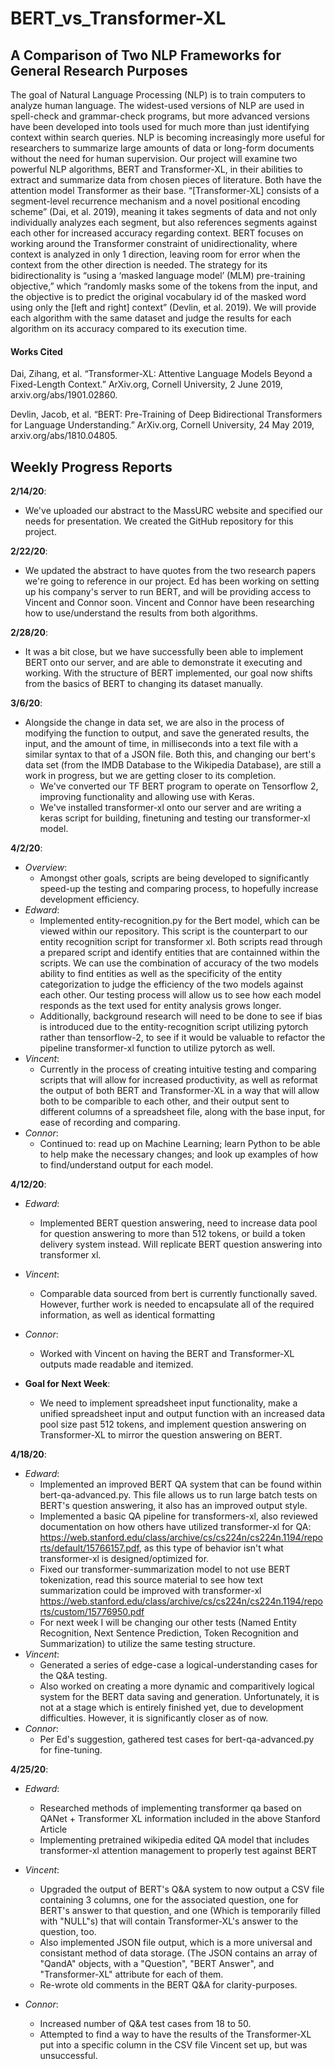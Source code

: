 # BERT_vs_Transformer-XL

## A Comparison of Two NLP Frameworks for General Research Purposes

The goal of Natural Language Processing (NLP) is to train computers to analyze human language. The widest-used versions of NLP are used in spell-check and grammar-check programs, but more advanced versions have been developed into tools used for much more than just identifying context within search queries. NLP is becoming increasingly more useful for researchers to summarize large amounts of data or long-form documents without the need for human supervision. Our project will examine two powerful NLP algorithms, BERT and Transformer-XL, in their abilities to extract and summarize data from chosen pieces of literature. Both have the attention model Transformer as their base. “[Transformer-XL] consists of a segment-level recurrence mechanism and a novel positional encoding scheme” (Dai, et al. 2019), meaning it takes segments of data and not only individually analyzes each segment, but also references segments against each other for increased accuracy regarding context. BERT focuses on working around the Transformer constraint of unidirectionality, where context is analyzed in only 1 direction, leaving room for error when the context from the other direction is needed. The strategy for its bidirectionality is “using a ‘masked language model’ (MLM) pre-training objective,” which “randomly masks some of the tokens from the input, and the objective is to predict the original vocabulary id of the masked word using only the [left and right] context” (Devlin, et al. 2019). We will provide each algorithm with the same dataset and judge the results for each algorithm on its accuracy compared to its execution time.

#### Works Cited

Dai, Zihang, et al. “Transformer-XL: Attentive Language Models Beyond a Fixed-Length Context.” ArXiv.org, Cornell University, 2 June 2019, arxiv.org/abs/1901.02860.

Devlin, Jacob, et al. “BERT: Pre-Training of Deep Bidirectional Transformers for Language Understanding.” ArXiv.org, Cornell University, 24 May 2019, arxiv.org/abs/1810.04805.


## Weekly Progress Reports

**2/14/20**:
- We've uploaded our abstract to the MassURC website and specified our needs for presentation. We created the GitHub repository for this project.

**2/22/20**:
- We updated the abstract to have quotes from the two research papers we're going to reference in our project. Ed has been working on setting up his company's server to run BERT, and will be providing access to Vincent and Connor soon. Vincent and Connor have been researching how to use/understand the results from both algorithms.

**2/28/20**: 
- It was a bit close, but we have successfully been able to implement BERT onto our server, and are able to demonstrate it executing and working. With the structure of BERT implemented, our goal now shifts from the basics of BERT to changing its dataset manually.

**3/6/20**: 
- Alongside the change in data set, we are also in the process of modifying the function to output, and save the generated results, the input, and the amount of time, in milliseconds into a text file with a similar syntax to that of a JSON file. Both this, and changing our bert's data set (from the IMDB Database to the Wikipedia Database), are still a work in progress, but we are getting closer to its completion.
   + We've converted our TF BERT program to operate on Tensorflow 2, improving functionality and allowing use with Keras. 
   + We've installed transformer-xl onto our server and are writing a keras script for building, finetuning and testing our transformer-xl model. 
   
**4/2/20**: 
- *Overview*: 
   + Amongst other goals, scripts are being developed to significantly speed-up the testing and comparing process, to hopefully increase development efficiency.
- *Edward*:   
   + Implemented entity-recognition.py for the Bert model, which can be viewed within our repository. This script is the counterpart to our entity recognition script for transformer xl. Both scripts read through a prepared script and identify entities that are containned within the scripts. We can use the combination of accuracy of the two models ability to find entities as well as the specificity of the entity categorization to judge the efficiency of the two models against each other. Our testing process will allow us to see how each model responds as the text used for entity analysis grows longer. 
   + Additionally, background research will need to be done to see if bias is introduced due to the entity-recognition script utilizing pytorch rather than tensorflow-2, to see if it would be valuable to refactor the pipeline transformer-xl function to utilize pytorch as well.    
- *Vincent*:   
   + Currently in the process of creating intuitive testing and comparing scripts that will allow for increased productivity, as well as reformat the output of both BERT and Transformer-XL in a way that will allow both to be comparible to each other, and their output sent to different columns of a spreadsheet file, along with the base input, for ease of recording and comparing.
- *Connor*:    
   + Continued to: read up on Machine Learning; learn Python to be able to help make the necessary changes; and look up examples of how to find/understand output for each model.
   
**4/12/20**:   
- *Edward*:    
   + Implemented BERT question answering, need to increase data pool for question answering to more than 512 tokens, or build a token delivery system instead. Will replicate BERT question answering into transformer xl. 
- *Vincent*:   
   + Comparable data sourced from bert is currently functionally saved. However, further work is needed to encapsulate all of the required information, as well as identical formatting
- *Connor*:    
   + Worked with Vincent on having the BERT and Transformer-XL outputs made readable and itemized.

- **Goal for Next Week**:
   + We need to implement spreadsheet input functionality, make a unified spreadsheet input and output function with an increased data pool size past 512 tokens, and implement question answering on Transformer-XL to mirror the question answering on BERT.

**4/18/20**:
- *Edward*:
  + Implemented an improved BERT QA system that can be found within bert-qa-advanced.py. This file allows us to run large batch tests on BERT's question answering, it also has an improved output style.
  + Implemented a basic QA pipeline for transformers-xl, also reviewed documentation on how others have utilized transformer-xl for QA: https://web.stanford.edu/class/archive/cs/cs224n/cs224n.1194/reports/default/15766157.pdf, as this type of behavior isn't what transformer-xl is designed/optimized for. 
  + Fixed our transformer-summarization model to not use BERT tokenization, read this source material to see how text summarization could be improved with transformer-xl https://web.stanford.edu/class/archive/cs/cs224n/cs224n.1194/reports/custom/15776950.pdf
   + For next week I will be changing our other tests (Named Entity Recognition, Next Sentence Prediction, Token Recognition and Summarization) to utilize the same testing structure. 
- *Vincent*:
   + Generated a series of edge-case a logical-understanding cases for the Q&A testing.
   + Also worked on creating a more dynamic and comparitively logical system for the BERT data saving and generation. Unfortunately, it is not at a stage which is entirely finished yet, due to development difficulties. However, it is significantly closer as of now.
- *Connor*:
   + Per Ed's suggestion, gathered test cases for bert-qa-advanced.py for fine-tuning.
   
**4/25/20**:
- *Edward*:
   + Researched methods of implementing transformer qa based on QANet + Transformer XL information included in the above Stanford Article
   + Implementing pretrained wikipedia edited QA model that includes transformer-xl attention management to properly test against BERT
   
- *Vincent*:
   + Upgraded the output of BERT's Q&A system to now output a CSV file containing 3 columns, one for the associated question, one for BERT's answer to that question, and one (Which is temporarily filled with "NULL"s) that will contain Transformer-XL's answer to the question, too.
   + Also implemented JSON file output, which is a more universal and consistant method of data storage. (The JSON contains an array of "QandA" objects, with a "Question", "BERT Answer", and "Transformer-XL" attribute for each of them.
   + Re-wrote old comments in the BERT Q&A for clarity-purposes.
- *Connor*:
   + Increased number of Q&A test cases from 18 to 50. 
   + Attempted to find a way to have the results of the Transformer-XL put into a specific column in the CSV file Vincent set up, but was unsuccessful.
